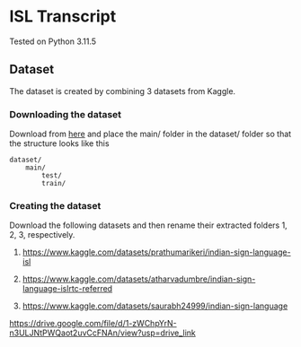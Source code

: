 # ISL Transcript

Tested on Python 3.11.5

## Dataset

The dataset is created by combining 3 datasets from Kaggle.

### Downloading the dataset

Download from [here](https://drive.google.com/file/d/1-zWChpYrN-n3ULJNtPWQaot2uvCcFNAn/view?usp=drive_link) and place
the main/ folder in the dataset/ folder so that the structure looks like this

```
dataset/
    main/
        test/
        train/
```

### Creating the dataset

Download the following datasets and then rename their extracted folders 1, 2, 3, respectively.

1. https://www.kaggle.com/datasets/prathumarikeri/indian-sign-language-isl

1. https://www.kaggle.com/datasets/atharvadumbre/indian-sign-language-islrtc-referred

1. https://www.kaggle.com/datasets/saurabh24999/indian-sign-language

https://drive.google.com/file/d/1-zWChpYrN-n3ULJNtPWQaot2uvCcFNAn/view?usp=drive_link
